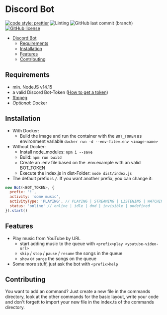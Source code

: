# Discord Bot

[![code style: prettier](https://img.shields.io/badge/code_style-prettier-ff69b4.svg?style=flat-square)](https://github.com/prettier/prettier)
![Linting](https://github.com/UsingPython/DiscordBot/workflows/Linting/badge.svg?branch=develop&event=push)
![GitHub last commit (branch)](https://img.shields.io/github/last-commit/UsingPython/DiscordBot/master)
[![GitHub license](https://img.shields.io/github/license/UsingPython/DiscordBot)](https://github.com/UsingPython/DiscordBot/blob/master/LICENSE)

- [Discord Bot](#discord-bot)
  - [Requirements](#requirements)
  - [Installation](#installation)
  - [Features](#features)
  - [Contributing](#contributing)

## Requirements

- min. NodeJS v14.15
- a valid Discord Bot-Token ([How to get a token](https://github.com/reactiflux/discord-irc/wiki/Creating-a-discord-bot-&-getting-a-token))
- [ffmpeg](https://www.ffmpeg.org)
- _Optional:_ Docker

## Installation

- With Docker:
  - Build the image and run the container with the `BOT_TOKEN` as environment variable `docker run -d --env-file=.env <image-name>`
- Without Docker:
  - Install node_modules: `npm i --save`
  - Build: `npm run build`
  - Create an .env file based on the .env.example with an valid BOT_TOKEN
  - Execute the index.js in dist-Folder: `node dist/index.js`
- The default prefix is `/`. If you want another prefix, you can change it:

```js
new Bot(<BOT_TOKEN>, {
  prefix: '!',
  activity: 'some music',
  activityType: 'PLAYING', // PLAYING | STREAMING | LISTENING | WATCHING | CUSTOM_STATUS | COMPETING
  status: 'online' // online | idle | dnd | invisible | undefined
}).start()
```

## Features

- Play music from YouTube by URL
  - start adding music to the queue with `<prefix>play <youtube-video-url>`
  - `skip` / `stop` / `pause` / `resume` the songs in the queue
  - `show` or `purge` the songs on the queue
- Some more stuff, just ask the bot with `<prefix>help`

## Contributing

You want to add an command?
Just create a new file in the commands directory, look at the other commands for the basic layout, write your code and don't forgett to import your new file in the index.ts of the commands directory.
